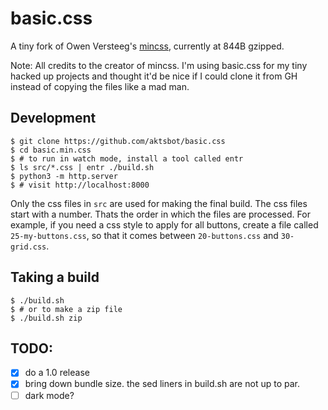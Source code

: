 # basic.css

A tiny fork of Owen Versteeg's [mincss](https://mincss.com/), currently
at 844B gzipped.

Note: All credits to the creator of mincss. I'm using basic.css
for my tiny hacked up projects and thought it'd be nice if I could
clone it from GH instead of copying the files like a mad man.

## Development

```
$ git clone https://github.com/aktsbot/basic.css
$ cd basic.min.css
$ # to run in watch mode, install a tool called entr
$ ls src/*.css | entr ./build.sh
$ python3 -m http.server
$ # visit http://localhost:8000
```

Only the css files in `src` are used for making the final build.
The css files start with a number. Thats the order in which the files
are processed. For example, if you need a css style to apply for all
buttons, create a file called `25-my-buttons.css`, so that it comes
between `20-buttons.css` and `30-grid.css`.

## Taking a build

```
$ ./build.sh
$ # or to make a zip file
$ ./build.sh zip
```

## TODO:

- [x] do a 1.0 release
- [x] bring down bundle size. the sed liners in build.sh are not up to par.
- [ ] dark mode?
